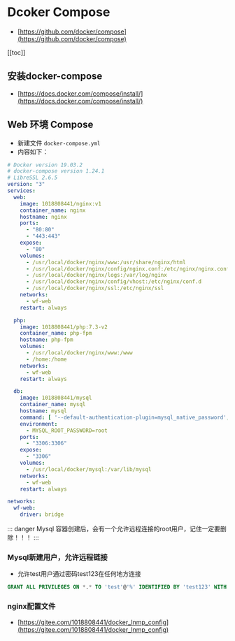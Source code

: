 # Dcoker Compose
- [https://github.com/docker/compose](https://github.com/docker/compose)

[[toc]]

## 安装docker-compose
- [https://docs.docker.com/compose/install/](https://docs.docker.com/compose/install/)

## Web 环境 Compose
- 新建文件 `docker-compose.yml`
- 内容如下：
```yml
# Docker version 19.03.2
# docker-compose version 1.24.1
# LibreSSL 2.6.5
version: "3"
services:
  web:
    image: 1018808441/nginx:v1
    container_name: nginx
    hostname: nginx
    ports:
      - "80:80"
      - "443:443"
    expose:
      - "80"
    volumes:
      - /usr/local/docker/nginx/www:/usr/share/nginx/html
      - /usr/local/docker/nginx/config/nginx.conf:/etc/nginx/nginx.conf
      - /usr/local/docker/nginx/logs:/var/log/nginx
      - /usr/local/docker/nginx/config/vhost:/etc/nginx/conf.d
      - /usr/local/docker/nginx/ssl:/etc/nginx/ssl
    networks:
      - wf-web
    restart: always

  php:
    image: 1018808441/php:7.3-v2
    container_name: php-fpm
    hostname: php-fpm
    volumes:
      - /usr/local/docker/nginx/www:/www
	  - /home:/home
    networks:
      - wf-web
    restart: always

  db:
    image: 1018808441/mysql
    container_name: mysql
    hostname: mysql
    command: [ '--default-authentication-plugin=mysql_native_password', '--character-set-server=utf8mb4', '--collation-server=utf8mb4_unicode_ci']
    environment:
      - MYSQL_ROOT_PASSWORD=root
    ports:
      - "3306:3306"
    expose:
      - "3306"
    volumes:
      - /usr/local/docker/mysql:/var/lib/mysql
    networks:
      - wf-web
    restart: always

networks:
  wf-web:
    driver: bridge
```

::: danger
Mysql 容器创建后，会有一个允许远程连接的root用户，记住一定要删除！！！
:::

### Mysql新建用户，允许远程链接
- 允许test用户通过密码test123在任何地方连接
```sql
GRANT ALL PRIVILEGES ON *.* TO 'test'@'%' IDENTIFIED BY 'test123' WITH GRANT OPTION;
```

### nginx配置文件
- [https://gitee.com/1018808441/docker_lnmp_config](https://gitee.com/1018808441/docker_lnmp_config)
